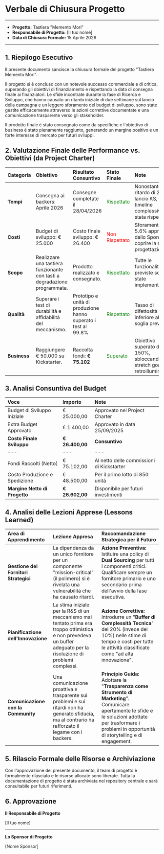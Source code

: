 # Verbale di Chiusura Progetto

---

*   **Progetto:** Tastiera "Memento Mori"
*   **Responsabile di Progetto:** [Il tuo nome]
*   **Data di Chiusura Formale:** 15 Aprile 2026

---

## 1. Riepilogo Esecutivo

Il presente documento sancisce la chiusura formale del progetto "Tastiera Memento Mori".

Il progetto si è concluso con un notevole successo commerciale e di critica, superando gli obiettivi di finanziamento e rispettando la data di consegna finale ai finanziatori. Le sfide incontrate durante la fase di Ricerca e Sviluppo, che hanno causato un ritardo iniziale di due settimane sul lancio della campagna e un leggero sforamento del budget di sviluppo, sono state gestite efficacemente attraverso le azioni correttive documentate e una comunicazione trasparente verso gli stakeholder.

Il prodotto finale è stato consegnato come da specifiche e l'obiettivo di business è stato pienamente raggiunto, generando un margine positivo e un forte interesse di mercato per futuri sviluppi.

## 2. Valutazione Finale delle Performance vs. Obiettivi (da Project Charter)

| Categoria | Obiettivo | Risultato Consuntivo | Stato Finale | Note |
| :--- | :--- | :--- | :--- | :--- |
| **Tempi** | Consegna ai backers: Aprile 2026 | Consegne completate il 28/04/2026 | <span style="color:green">Rispettato</span> | Nonostante il ritardo di 2gg sul lancio KS, la timeline complessiva è stata rispettata. |
| **Costi** | Budget di sviluppo: € 25.000 | Costo finale sviluppo: € 26.400 | <span style="color:red">Non Rispettato</span> | Sforamento del 5.6% approvato dallo Sponsor per coprire la ri-progettazione. |
| **Scopo** | Realizzare una tastiera funzionante con tasti a degradazione programmata. | Prodotto realizzato e consegnato. | <span style="color:green">Rispettato</span> | Tutte le funzionalità previste sono state implementate. |
| **Qualità** | Superare i test di durabilità e affidabilità del meccanismo. | Prototipo e unità di produzione hanno superato i test al 99.8% | <span style="color:green">Rispettato</span> | Tasso di difettosità inferiore alla soglia prevista. |
| **Business**| Raggiungere € 50.000 su Kickstarter. | Raccolta fondi: **€ 75.102** | <span style="color:green">Superato</span> | Obiettivo superato del 150%, sbloccando lo stretch goal della retroilluminazione. |

## 3. Analisi Consuntiva del Budget

| Voce | Importo | Note |
| :--- | :--- | :--- |
| Budget di Sviluppo Iniziale | € 25.000,00 | Approvato nel Project Charter |
| Extra Budget Approvato | € 1.400,00 | Approvato in data 25/09/2025 |
| **Costo Finale Sviluppo** | **€ 26.400,00** | **Consuntivo** |
| --- | --- | --- |
| Fondi Raccolti (Netto) | € 75.102,00 | Al netto delle commissioni di Kickstarter |
| Costo Produzione e Spedizione | € 48.500,00 | Per il primo lotto di 850 unità |
| **Margine Netto di Progetto** | **€ 26.602,00** | Disponibile per futuri investimenti |

## 4. Analisi delle Lezioni Apprese (Lessons Learned)

| Area di Apprendimento | Lezione Appresa | Raccomandazione Strategica per il Futuro |
| :--- | :--- | :--- |
| **Gestione dei Fornitori Strategici** | La dipendenza da un unico fornitore per un componente "mission-critical" (il polimero) si è rivelata una vulnerabilità che ha causato ritardi. | **Azione Preventiva:** Istituire una policy di **Dual Sourcing** per tutti i componenti critici. Qualificare sempre un fornitore primario e uno secondario prima dell'avvio della fase esecutiva. |
| **Pianificazione dell'Innovazione** | La stima iniziale per la R&S di un meccanismo mai tentato prima era troppo ottimistica e non prevedeva un buffer adeguato per la risoluzione di problemi complessi. | **Azione Correttiva:** Introdurre un "**Buffer di Complessità Tecnica**" del 20% (invece del 10%) nelle stime di tempo e costi per tutte le attività classificate come "ad alta innovazione". |
| **Comunicazione con la Community** | Una comunicazione proattiva e trasparente sui problemi e sui ritardi non ha generato sfiducia, ma al contrario ha rafforzato il legame con i backers. | **Principio Guida:** Adottare la "**Trasparenza come Strumento di Marketing**". Comunicare apertamente le sfide e le soluzioni adottate per trasformare i problemi in opportunità di storytelling e di engagement. |

## 5. Rilascio Formale delle Risorse e Archiviazione

Con l'approvazione del presente documento, il team di progetto è formalmente rilasciato e le risorse allocate sono liberate. Tutta la documentazione di progetto è stata archiviata nel repository centrale e sarà consultabile per futuri riferimenti.

## 6. Approvazione

**Il Responsabile di Progetto**

[Il tuo nome]

---

**Lo Sponsor di Progetto**

[Nome Sponsor]
